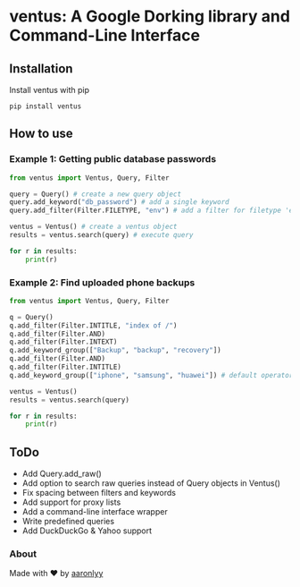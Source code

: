# ventus: A Google Dorking library and Command-Line Interface

## Installation

Install ventus with pip

```pip install ventus```

## How to use

### Example 1: Getting public database passwords

```py
from ventus import Ventus, Query, Filter

query = Query() # create a new query object
query.add_keyword("db_password") # add a single keyword
query.add_filter(Filter.FILETYPE, "env") # add a filter for filetype 'env'

ventus = Ventus() # create a ventus object
results = ventus.search(query) # execute query

for r in results:
    print(r)
```

### Example 2: Find uploaded phone backups

```py
from ventus import Ventus, Query, Filter

q = Query()
q.add_filter(Filter.INTITLE, "index of /")
q.add_filter(Filter.AND)
q.add_filter(Filter.INTEXT)
q.add_keyword_group(["Backup", "backup", "recovery"])
q.add_filter(Filter.AND)
q.add_filter(Filter.INTITLE)
q.add_keyword_group(["iphone", "samsung", "huawei"]) # default operator is Filter.OR

ventus = Ventus()
results = ventus.search(query)

for r in results:
    print(r)
```

## ToDo

- Add Query.add_raw()
- Add option to search raw queries instead of Query objects in Ventus()
- Fix spacing between filters and keywords
- Add support for proxy lists
- Add a command-line interface wrapper
- Write predefined queries
- Add DuckDuckGo & Yahoo support

### About

Made with ♥ by [aaronlyy](https://github.com/aaronlyy)

